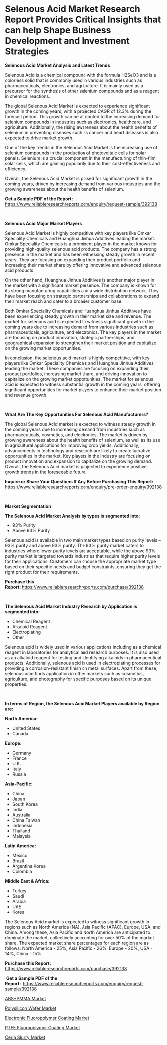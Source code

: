 <p><h1>Selenous Acid Market Research Report Provides Critical Insights that can help Shape Business Development and Investment Strategies</h1></p><p><strong>Selenous Acid Market Analysis and Latest Trends</strong></p>
<p><p>Selenous Acid is a chemical compound with the formula H2SeO3 and is a colorless solid that is commonly used in various industries such as pharmaceuticals, electronics, and agriculture. It is mainly used as a precursor for the synthesis of other selenium compounds and as a reagent in chemical reactions.</p><p>The global Selenous Acid Market is expected to experience significant growth in the coming years, with a projected CAGR of 12.3% during the forecast period. This growth can be attributed to the increasing demand for selenium compounds in industries such as electronics, healthcare, and agriculture. Additionally, the rising awareness about the health benefits of selenium in preventing diseases such as cancer and heart diseases is also expected to drive market growth.</p><p>One of the key trends in the Selenous Acid Market is the increasing use of selenium compounds in the production of photovoltaic cells for solar panels. Selenium is a crucial component in the manufacturing of thin-film solar cells, which are gaining popularity due to their cost-effectiveness and efficiency.</p><p>Overall, the Selenous Acid Market is poised for significant growth in the coming years, driven by increasing demand from various industries and the growing awareness about the health benefits of selenium.</p></p>
<p><strong>Get a Sample PDF of the Report:&nbsp;</strong> <a href="https://www.reliableresearchreports.com/enquiry/request-sample/392138">https://www.reliableresearchreports.com/enquiry/request-sample/392138</a></p>
<p>&nbsp;</p>
<p><strong>Selenous Acid Major Market Players</strong></p>
<p><p>Selenous Acid Market is highly competitive with key players like Omkar Speciality Chemicals and Huanghua Jinhua Additives leading the market. Omkar Speciality Chemicals is a prominent player in the market known for providing high-quality selenous acid products. The company has a strong presence in the market and has been witnessing steady growth in recent years. They are focusing on expanding their product portfolio and increasing their market share by offering innovative and advanced selenous acid products. </p><p>On the other hand, Huanghua Jinhua Additives is another major player in the market with a significant market presence. The company is known for its strong manufacturing capabilities and a wide distribution network. They have been focusing on strategic partnerships and collaborations to expand their market reach and cater to a broader customer base. </p><p>Both Omkar Speciality Chemicals and Huanghua Jinhua Additives have been experiencing steady growth in their market size and revenue. The market for selenous acid is expected to witness significant growth in the coming years due to increasing demand from various industries such as pharmaceuticals, agriculture, and electronics. The key players in the market are focusing on product innovation, strategic partnerships, and geographical expansion to strengthen their market position and capitalize on the growing market opportunities. </p><p>In conclusion, the selenous acid market is highly competitive, with key players like Omkar Speciality Chemicals and Huanghua Jinhua Additives leading the market. These companies are focusing on expanding their product portfolios, increasing market share, and driving innovation to capitalize on the growing market opportunities. The market for selenous acid is expected to witness substantial growth in the coming years, offering significant opportunities for market players to enhance their market position and revenue growth.</p></p>
<p>&nbsp;</p>
<p><strong>What Are The Key Opportunities For Selenous Acid Manufacturers?</strong></p>
<p><p>The global Selenous Acid market is expected to witness steady growth in the coming years due to increasing demand from industries such as pharmaceuticals, cosmetics, and electronics. The market is driven by growing awareness about the health benefits of selenium, as well as its use in agricultural applications for improving crop yields. Additionally, advancements in technology and research are likely to create lucrative opportunities in the market. Key players in the industry are focusing on product innovation and expansion to capitalize on the growing demand. Overall, the Selenous Acid market is projected to experience positive growth trends in the foreseeable future.</p></p>
<p><strong>Inquire or Share Your Questions If Any Before Purchasing This Report:</strong> <a href="https://www.reliableresearchreports.com/enquiry/pre-order-enquiry/392138">https://www.reliableresearchreports.com/enquiry/pre-order-enquiry/392138</a></p>
<p>&nbsp;</p>
<p><strong>Market Segmentation</strong></p>
<p><strong>The Selenous Acid Market Analysis by types is segmented into:</strong></p>
<p><ul><li>93% Purity</li><li>Above 93% Purity</li></ul></p>
<p><p>Selenous acid is available in two main market types based on purity levels – 93% purity and above 93% purity. The 93% purity market caters to industries where lower purity levels are acceptable, while the above 93% purity market is targeted towards industries that require higher purity levels for their applications. Customers can choose the appropriate market type based on their specific needs and budget constraints, ensuring they get the right product for their requirements.</p></p>
<p><strong>Purchase this Report:&nbsp;</strong><a href="https://www.reliableresearchreports.com/purchase/392138">https://www.reliableresearchreports.com/purchase/392138</a></p>
<p>&nbsp;</p>
<p><strong>The Selenous Acid Market Industry Research by Application is segmented into:</strong></p>
<p><ul><li>Chemical Reagent</li><li>Alkaloid Reagent</li><li>Electroplating</li><li>Other</li></ul></p>
<p><p>Selenous acid is widely used in various applications including as a chemical reagent in laboratories for analytical and research purposes. It is also used as an alkaloid reagent for testing and identifying alkaloids in pharmaceutical products. Additionally, selenous acid is used in electroplating processes for providing a corrosion-resistant finish on metal surfaces. Apart from these, selenous acid finds application in other markets such as cosmetics, agriculture, and photography for specific purposes based on its unique properties.</p></p>
<p>&nbsp;</p>
<p><strong>In terms of Region, the Selenous Acid Market Players available by Region are:</strong></p>
<p>
    <p> <strong> North America: </strong>
        <ul>
            <li>United States</li>
            <li>Canada</li>
        </ul>
        </p> 
    <p> <strong> Europe: </strong>
        <ul>
            <li>Germany</li>
            <li>France</li>
            <li>U.K.</li>
            <li>Italy</li>
            <li>Russia</li>
        </ul>
        </p> 
    <p> <strong> Asia-Pacific: </strong>
        <ul>
            <li>China</li>
            <li>Japan</li>
            <li>South Korea</li>
            <li>India</li>
            <li>Australia</li>
            <li>China Taiwan</li>
            <li>Indonesia</li>
            <li>Thailand</li>
            <li>Malaysia</li>
        </ul>
        </p> 
    <p> <strong> Latin America: </strong>
        <ul>
            <li>Mexico</li>
            <li>Brazil</li>
            <li>Argentina Korea</li>
            <li>Colombia</li>
        </ul>
        </p> 
    <p> <strong> Middle East & Africa: </strong>
        <ul>
            <li>Turkey</li>
            <li>Saudi</li>
            <li>Arabia</li>
            <li>UAE</li>
            <li>Korea</li>
        </ul>
    </p>
    </p>
<p><p>The Selenous Acid market is expected to witness significant growth in regions such as North America (NA), Asia Pacific (APAC), Europe, USA, and China. Among these, Asia Pacific and North America are anticipated to dominate the market, collectively accounting for over 50% of the market share. The expected market share percentages for each region are as follows: North America - 25%, Asia Pacific - 26%, Europe - 20%, USA - 14%, China - 15%.</p></p>
<p><strong>Purchase this Report: </strong><a href="https://www.reliableresearchreports.com/purchase/392138">https://www.reliableresearchreports.com/purchase/392138</a></p>
<p>&nbsp;<strong>Get a Sample PDF of the Report:&nbsp;&nbsp;</strong><a href="https://www.reliableresearchreports.com/enquiry/request-sample/392138">https://www.reliableresearchreports.com/enquiry/request-sample/392138</a></p>
<p><strong></strong></p>
<p><p><a href="https://ivy-potential-64b.notion.site/Global-ABS-PMMA-Market-Size-and-Market-Trends-Insights-and-Projections-from-2024-to-2031-73d452dd4f404b64b70531f9fba6d1ec">ABS+PMMA Market</a></p><p><a href="https://view.publitas.com/reportprime-1/polysilicon-wafer-market-a-comprehensive-report-of-its-market-share-growth-trends-2024-2031/">Polysilicon Wafer Market</a></p><p><a href="https://five-trouble-98a.notion.site/Electronic-Fluoropolymer-Coating-Market-Size-Growth-and-Forecast-from-2024-2031-5dd4d6748b4c4ce485088aa86cc70527">Electronic Fluoropolymer Coating Market</a></p><p><a href="https://nifty-kite-d51.notion.site/PTFE-Fluoropolymer-Coating-Market-Share-Market-New-Trends-Analysis-Report-By-Type-By-Application--b6a753cf2ce44f2f8154c1a1d79e730e">PTFE Fluoropolymer Coating Market</a></p><p><a href="https://view.publitas.com/reportprime-1/ceria-slurry-market-centers-on-aspects-such-as-market-growth-market-share-market-opportunity-and-projected-forecasts-spanning-from-2024-to-2031/">Ceria Slurry Market</a></p></p>